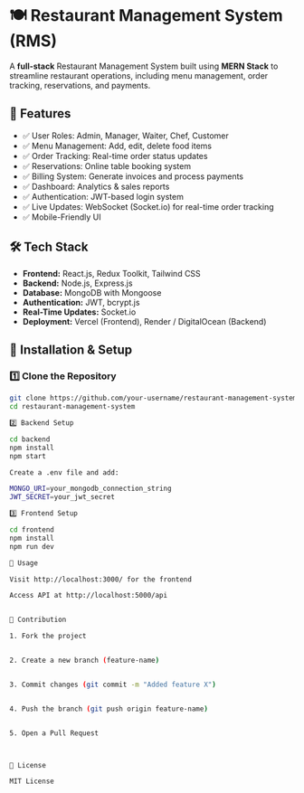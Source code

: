 # 🍽️ Restaurant Management System (RMS)

A **full-stack** Restaurant Management System built using **MERN Stack** to streamline restaurant operations, including menu management, order tracking, reservations, and payments.

## 🚀 Features
- ✅ User Roles: Admin, Manager, Waiter, Chef, Customer
- ✅ Menu Management: Add, edit, delete food items
- ✅ Order Tracking: Real-time order status updates
- ✅ Reservations: Online table booking system
- ✅ Billing System: Generate invoices and process payments
- ✅ Dashboard: Analytics & sales reports
- ✅ Authentication: JWT-based login system
- ✅ Live Updates: WebSocket (Socket.io) for real-time order tracking
- ✅ Mobile-Friendly UI

## 🛠️ Tech Stack
- **Frontend:** React.js, Redux Toolkit, Tailwind CSS
- **Backend:** Node.js, Express.js
- **Database:** MongoDB with Mongoose
- **Authentication:** JWT, bcrypt.js
- **Real-Time Updates:** Socket.io
- **Deployment:** Vercel (Frontend), Render / DigitalOcean (Backend) 

## 📂 Installation & Setup

### 1️⃣ Clone the Repository
```bash
git clone https://github.com/your-username/restaurant-management-system.git
cd restaurant-management-system

2️⃣ Backend Setup

cd backend
npm install
npm start

Create a .env file and add:

MONGO_URI=your_mongodb_connection_string
JWT_SECRET=your_jwt_secret

3️⃣ Frontend Setup

cd frontend
npm install
npm run dev

🚀 Usage

Visit http://localhost:3000/ for the frontend

Access API at http://localhost:5000/api


🤝 Contribution

1. Fork the project


2. Create a new branch (feature-name)


3. Commit changes (git commit -m "Added feature X")


4. Push the branch (git push origin feature-name)


5. Open a Pull Request



📜 License

MIT License

